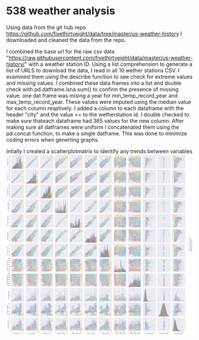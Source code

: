 # 538 weather analysis

Using data from the git hub repo https://github.com/fivethirtyeight/data/tree/master/us-weather-history
I downloaded and cleaned the data from the repo.

I combined the base url for the raw csv data "https://raw.githubusercontent.com/fivethirtyeight/data/master/us-weather-history/" with a weather station ID. Using a list comprehension to generate a list of URLS to download the data, I read in all 10 wether stations CSV. I examined them using the describe function to see check for extreme values and missing values. I combined these data frames into a list and double check with pd.datframe.isna.sum() to confirm the presence of missing value. one dat frame was mising a year for min_temp_record_year and max_temp_record_year. These values were imputed using the median value for each column resptively. I added a column to each dataframe with the header "city" and the value == to the wetherstation id. 
I double checked to make sure thateach dataframe had 365 values for the new column.  After making sure all datframes were uniform I concatenated them using the pd.concat function, to make a single datframe. This was done to minimize coding errors when generting graphs.

Intially I created a scatterplotmatrix to identify any trends between variables
![Scatterplot matrix](https://github.com/clayton-summitt/weather/blob/main/matrix.png)


